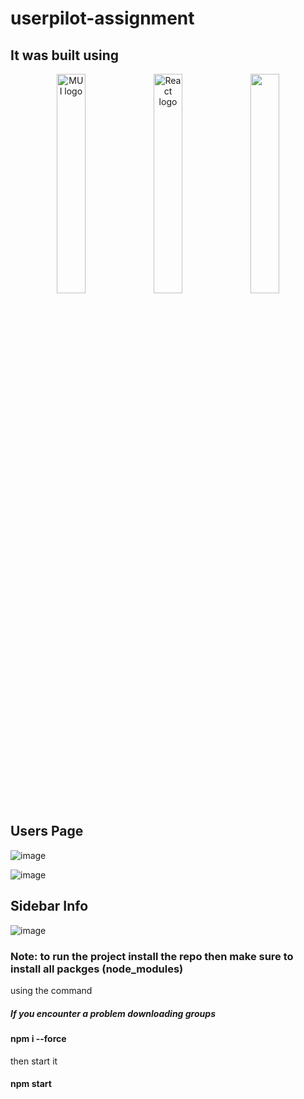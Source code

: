# userpilot-assignment
## It was built using
<p align="center">
  <img src="https://mui.com/static/logo.png" alt="MUI logo" width="30%" height="auto" />
  <img src="https://www.datocms-assets.com/45470/1631110818-logo-react-js.png" alt="React logo" width="30%" height="auto" />
  <img src="https://www.elemental.co.za/cms/resources/uploads/blog/86/926f6aaba773.png" width="30%" height="auto" />
</p>

## Users Page
![image](https://user-images.githubusercontent.com/108693961/225298925-59a9544b-1096-4939-81ea-69eb981ae77f.png)

![image](https://user-images.githubusercontent.com/108693961/225299043-f2140d87-dca3-41ea-8dd2-05f3230a49d6.png)

## Sidebar Info
![image](https://user-images.githubusercontent.com/108693961/225299133-6767887b-9211-45e6-ae6b-3acdf02b2ee8.png)

### Note: to run the project install the repo then make sure to install all packges (node_modules) 
using the command 
##### If you encounter a problem downloading groups
#### npm i --force 
then start it 
#### npm start
